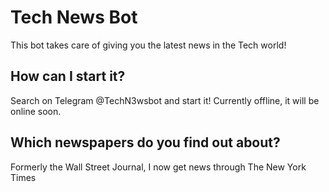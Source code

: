 # Tech News Bot
This bot takes care of giving you the latest news in the Tech world!
## How can I start it?
  Search on Telegram @TechN3wsbot and start it!
  Currently offline, it will be online soon.
## Which newspapers do you find out about?
  Formerly the Wall Street Journal, I now get news through The New York Times
